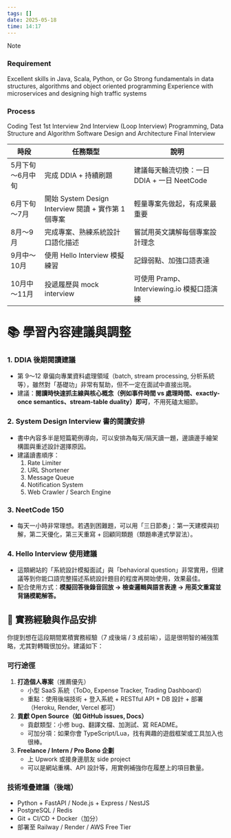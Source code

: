 ```yaml
---
tags: []
date: 2025-05-18
time: 14:17
---
```


> [!NOTE]
> ### Requirement
> Excellent skills in Java, Scala, Python, or Go 
> Strong fundamentals in data structures, algorithms and object oriented programming 
> Experience with microservices and designing high traffic systems 
> 
> ### Process
> Coding Test 
> 1st Interview 
> 2nd Interview (Loop Interview)
> 	Programming, Data Structure and Algorithm 
> 	Software Design and Architecture 
> Final Interview

| 時段           | 任務類型                                      | 說明                               |
| ------------ | ----------------------------------------- | -------------------------------- |
| 5月下旬～6月中旬    | 完成 DDIA + 持續刷題                            | 建議每天輪流切換：一日 DDIA + 一日 NeetCode   |
| 6月下旬～7月      | 開始 System Design Interview 閱讀 + 實作第 1 個專案 | 輕量專案先做起，有成果最重要                   |
| 8月～9月        | 完成專案、熟練系統設計口語化描述                          | 嘗試用英文講解每個專案設計理念                  |
| 9月中～10月      | 使用 Hello Interview 模擬練習                   | 記錄弱點、加強口語表達                      |
| 10月中～11月<br> | 投遞履歷與 mock interview                      | 可使用 Pramp、Interviewing.io 模擬口語演練 |

# 📚 學習內容建議與調整
### 1. **DDIA 後期閱讀建議**
- 第 9～12 章偏向專業資料處理領域（batch, stream processing, 分析系統等），雖然對「基礎功」非常有幫助，但不一定在面試中直接出現。
- 建議：**閱讀時快速抓主線與核心概念（例如事件時間 vs 處理時間、exactly-once semantics、stream-table duality）即可**，不用死磕太細節。

### 2. **System Design Interview 書的閱讀安排**
- 書中內容多半是短篇範例導向，可以安排為每天/隔天讀一題，邊讀邊手繪架構圖與重述設計選擇原因。
- 建議讀書順序：
    1. Rate Limiter
    2. URL Shortener
    3. Message Queue
    4. Notification System
    5. Web Crawler / Search Engine

### 3. **NeetCode 150**
- 每天一小時非常理想。若遇到困難題，可以用「三日節奏」：第一天建模與初解，第二天優化，第三天重寫 + 回顧同類題（類題串連式學習法）。

### 4. **Hello Interview 使用建議**
- 這類網站的「系統設計模擬面試」與「behavioral question」非常實用，但建議等到你能口語完整描述系統設計題目的程度再開始使用，效果最佳。
- 配合使用方式：**模擬回答後錄音回放 → 檢查邏輯與語言表達 → 用英文重寫並背誦模範解答。**


## 💼 實務經驗與作品安排
你提到想在這段期間累積實務經驗（7 成後端 / 3 成前端），這是很明智的補強策略，尤其對轉職很加分。建議如下：
### 可行途徑
1. **打造個人專案**（推薦優先）
    - 小型 SaaS 系統（ToDo, Expense Tracker, Trading Dashboard）
    - 重點：使用後端技術 + 登入系統 + RESTful API + DB 設計 + 部署（Heroku, Render, Vercel 都可）
2. **貢獻 Open Source（如 GitHub issues, Docs）**
    - 貢獻類型：小修 bug、翻譯文檔、加測試、寫 README。
    - 可加分項：如果你會 TypeScript/Lua，找有興趣的遊戲框架或工具加入也很棒。
3. **Freelance / Intern / Pro Bono 企劃**
    - 上 Upwork 或接身邊朋友 side project
    - 可以是網站重構、API 設計等，用實例補強你在履歷上的項目數量。
### 技術堆疊建議（後端）
- Python + FastAPI / Node.js + Express / NestJS
- PostgreSQL / Redis
- Git + CI/CD + Docker（加分）
- 部署至 Railway / Render / AWS Free Tier